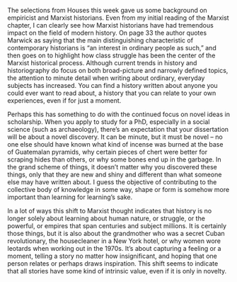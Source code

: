 The selections from Houses this week gave us some background on empiricist and Marxist historians. Even from my initial reading of the Marxist chapter, I can clearly see how Marxist historians have had tremendous impact on the field of modern history. On page 33 the author quotes Marwick as saying that the main distinguishing characteristic of contemporary historians is “an interest in ordinary people as such,” and then goes on to highlight how class struggle has been the center of the Marxist historical process. Although current trends in history and historiography do focus on both broad-picture and narrowly defined topics, the attention to minute detail when writing about ordinary, everyday subjects has increased. You can find a history written about anyone you could ever want to read about, a history that you can relate to your own experiences, even if for just a moment. 

Perhaps this has something to do with the continued focus on novel ideas in scholarship. When you apply to study for a PhD, especially in a social science (such as archaeology), there’s an expectation that your dissertation will be about a novel discovery. It can be minute, but it must be novel – no one else should have known what kind of incense was burned at the base of Guatemalan pyramids, why certain pieces of chert were better for scraping hides than others, or why some bones end up in the garbage. In the grand scheme of things, it doesn’t matter why you discovered these things, only that they are new and shiny and different than what someone else may have written about. I guess the objective of contributing to the collective body of knowledge in some way, shape or form is somehow more important than learning for learning’s sake.

In a lot of ways this shift to Marxist thought indicates that history is no longer solely about learning about human nature, or struggle, or the powerful, or empires that span centuries and subject millions. It is certainly those things, but it is also about the grandmother who was a secret Cuban revolutionary, the housecleaner in a New York hotel, or why women wore leotards when working out in the 1970s. It’s about capturing a feeling or a moment, telling a story no matter how insignificant, and hoping that one person relates or perhaps draws inspiration. This shift seems to indicate that all stories have some kind of intrinsic value, even if it is only in novelty.
